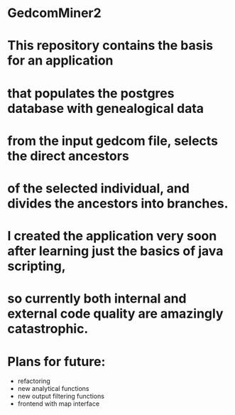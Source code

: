 # GedcomMiner2

# This repository contains the basis for an application 
# that populates the postgres database with genealogical data 
# from the input gedcom file, selects the direct ancestors 
# of the selected individual, and divides the ancestors into branches. 
# I created the application very soon after learning just the basics of java scripting,
# so currently both internal and external code quality are amazingly catastrophic.

# Plans for future:
* refactoring
* new analytical functions
* new output filtering functions
* frontend with map interface
